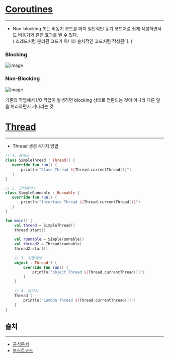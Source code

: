 # [Coroutines](https://kotlinlang.org/docs/coroutines-guide.html#additional-references)
-------------------------

* Non-blocking 또는 비동기 코드를 마치 일반적인 동기 코드처럼 쉽게 작성하면서도 비동기와 같은 효과를 낼 수 있다.  
 ( 스레드처럼 분리된 코드가 아니라 순차적인 코드처럼 작성된다. )
 
 ### Blocking
![image](https://user-images.githubusercontent.com/29828988/111155449-d13f9500-85d7-11eb-8701-c9ee50419d95.png)

 ### Non-Blocking
![image](https://user-images.githubusercontent.com/29828988/111155472-d56bb280-85d7-11eb-8fc5-4c8d42ac93a5.png)

기존의 작업에서 I/O 작업이 발생하면 blocking 상태로 전환되는 것이 아니라 다른 일을 처리하면서 기다리는 것

# [Thread](https://www.boostcourse.org/mo234/lecture/154328)
--------------------------
* Thread 생성 4가지 방법
```kotlin
// 1. 클래스
class SimpleThread : Thread() {
   override fun run() {
       println("Class Thread ${Thread.currentThread()}")
   }
}

// 2. 인터페이스
class SimpleRunnable : Runnable {
   override fun run() {
       println("Interface Thread ${Thread.currentThread()}")
   }
}

fun main() {
    val thread = SimpleThread()
    thread.start()
    
    val runnable = SimpleFunnable()
    val thread2 = Thread(runnable)
    thread2.start()
    
    // 3. 익명객체
    object : Thread() {
        override fun run() {
            println("object Thread ${Thread.currentThread()}")
        }
    }
    
    // 4. 람다식
    Thread {
        println("Lambda Thread ${Thread.currentThread()}")
    }
}
```

## 출처
-------------------------
* [공식문서](https://kotlinlang.org/docs/coroutines-guide.html#additional-references)
* [부스트코스](https://www.boostcourse.org/mo234/lecture/154327)
